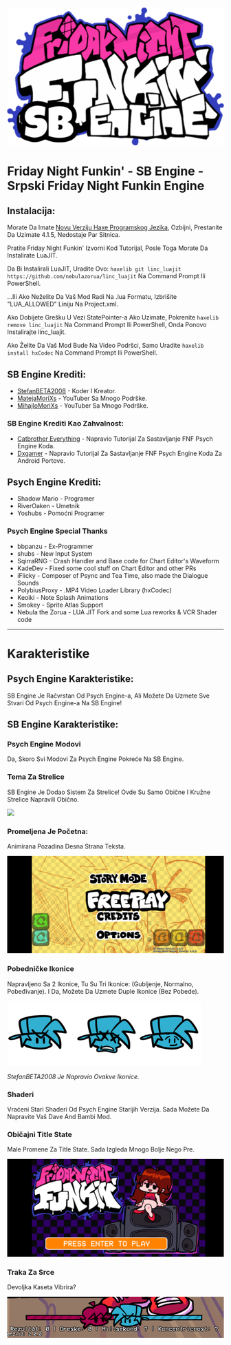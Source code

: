 ![](https://raw.githubusercontent.com/StefanBETA2008/SB-Engine-Slike/main/Slike/SB%20Engine%20Slike/Picsart_22-09-03_14-11-52-190.png)
# Friday Night Funkin' - SB Engine - Srpski Friday Night Funkin Engine

## Instalacija:
Morate Da Imate [Novu Verziju Haxe Programskog Jezika](https://haxe.org/download/), Ozbijni, Prestanite Da Uzimate 4.1.5, Nedostaje Par Sitnica.

Pratite Friday Night Funkin' Izvorni Kod Tutorijal, Posle Toga Morate Da Instalirate LuaJIT.

Da Bi Instalirali LuaJIT, Uradite Ovo: `haxelib git linc_luajit https://github.com/nebulazorua/linc_luajit` Na Command Prompt Ili PowerShell.

...Ili Ako Neželite Da Vaš Mod Radi Na .lua Formatu, Izbrišite "LUA_ALLOWED" Liniju Na Project.xml.

Ako Dobijete Grešku U Vezi StatePointer-a Ako Uzimate, Pokrenite `haxelib remove linc_luajit` Na Command Prompt Ili PowerShell, Onda Ponovo Instalirajte linc_luajit.

Ako Želite Da Vaš Mod Bude Na Video Podršci, Samo Uradite `haxelib install hxCodec` Na Command Prompt Ili PowerShell.

## SB Engine Krediti:
* [StefanBETA2008](https://youtube.com/c/StefanBETATM) - Koder I Kreator.
* [MatejaMoriXs](https://youtube.com/channel/UCCdvpSLgY1EuWIzvrHMNWqg) - YouTuber Sa Mnogo Podrške.
* [MihajloMoriXs](https://youtube.com/channel/UCfb1s-V35QbwsrAkwvrH5cA) - YouTuber Sa Mnogo Podrške.

### SB Engine Krediti Kao Zahvalnost:
* [Catbrother Everything](https://youtube.com/c/catbrothereverything) - Napravio Tutorijal Za Sastavljanje FNF Psych Engine Koda.
* [Dxgamer](https://youtube.com/c/Dxgamer7405) - Napravio Tutorijal Za Sastavljanje FNF Psych Engine Koda Za Android Portove.

## Psych Engine Krediti:
* Shadow Mario - Programer
* RiverOaken - Umetnik
* Yoshubs - Pomoćni Programer

### Psych Engine Special Thanks
* bbpanzu - Ex-Programmer
* shubs - New Input System
* SqirraRNG - Crash Handler and Base code for Chart Editor's Waveform
* KadeDev - Fixed some cool stuff on Chart Editor and other PRs
* iFlicky - Composer of Psync and Tea Time, also made the Dialogue Sounds
* PolybiusProxy - .MP4 Video Loader Library (hxCodec)
* Keoiki - Note Splash Animations
* Smokey - Sprite Atlas Support
* Nebula the Zorua - LUA JIT Fork and some Lua reworks & VCR Shader code
_____________________________________

# Karakteristike

## Psych Engine Karakteristike:

SB Engine Je Račvrstan Od Psych Engine-a, Ali Možete Da Uzmete Sve Stvari Od Psych Engine-a Na SB Engine!

## SB Engine Karakteristike:

### Psych Engine Modovi
Da, Skoro Svi Modovi Za Psych Engine Pokreće Na SB Engine.

### Tema Za Strelice
SB Engine Je Dodao Sistem Za Strelice! Ovde Su Samo Obične I Kružne Strelice Napravili Obično.

![](https://media.discordapp.net/attachments/969211146412363828/969211181728399420/unknown.png)

### Promeljena Je Početna:
Animirana Pozadina Desna Strana Teksta.

![](https://raw.githubusercontent.com/StefanBETA2008/SB-Engine-Slike/main/Slike/SB%20Engine%20Slike%202/Screenshot_20220926-232832.png)

### Pobedničke Ikonice
Napravljeno Sa 2 Ikonice, Tu Su Tri Ikonice: (Gubljenje, Normalno, Pobeđivanje). I Da, Možete Da Uzmete Duple Ikonice (Bez Pobede).

![](https://raw.githubusercontent.com/StefanBETA2008/SB-Engine-Slike/main/Slike/SB%20Engine%20Slike%202/icon-bf.png)

*StefanBETA2008 Je Napravio Ovakve Ikonice.*

### Shaderi
Vraćeni Stari Shaderi Od Psych Engine Starijih Verzija. Sada Možete Da Napravite Vaš Dave And Bambi Mod.

### Običajni Title State
Male Promene Za Title State. Sada Izgleda Mnogo Bolje Nego Pre.

![](https://raw.githubusercontent.com/StefanBETA2008/SB-Engine-Slike/main/Slike/SB%20Engine%20Slike%202/Screenshot_20220926-231754.png)

### Traka Za Srce
Devoljka Kaseta Vibrira?

![](https://raw.githubusercontent.com/StefanBETA2008/SB-Engine-Slike/main/Slike/SB%20Engine%20Slike%202/Screenshot_20220926-231826~2.png)
